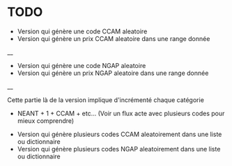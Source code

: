 # TODO

- Version qui génère une code CCAM aleatoire
- Version qui génère un prix CCAM aleatoire dans une range donnée

__

- Version qui génère une code NGAP aleatoire
- Version qui génère un prix NGAP aleatoire dans une range donnée

__

Cette partie là de la version implique d'incrémenté chaque catégorie
+ NEANT + 1 + CCAM + etc... (Voir un flux acte avec plusieurs codes pour mieux comprendre)


- Version qui génère plusieurs codes CCAM aleatoirement dans une liste ou dictionnaire
- Version qui génère plusieurs codes NGAP aleatoirement dans une liste ou dictionnaire

